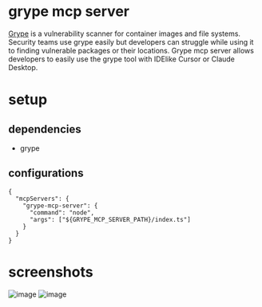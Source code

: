 # grype mcp server
[Grype](https://github.com/anchore/grype) is a vulnerability scanner for container images and file systems. Security teams use grype easily but developers can struggle while using it to finding vulnerable packages or their locations. Grype mcp server allows developers to easily use the grype tool with IDElike Cursor or Claude Desktop. 

# setup 
## dependencies
- grype
  
## configurations
```
{
  "mcpServers": {
    "grype-mcp-server": {
      "command": "node",
      "args": ["${GRYPE_MCP_SERVER_PATH}/index.ts"]
    }
  }
}
```
# screenshots
![image](https://github.com/user-attachments/assets/eaf63ca8-6b20-4ceb-b86b-92fff0280ffb)
![image](https://github.com/user-attachments/assets/536d9736-66cb-4fc3-b630-cc4703e8852b)




